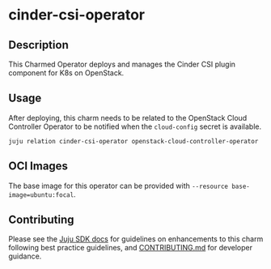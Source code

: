 # cinder-csi-operator

## Description

This Charmed Operator deploys and manages the Cinder CSI plugin component for
K8s on OpenStack.

## Usage

After deploying, this charm needs to be related to the OpenStack Cloud Controller
Operator to be notified when the `cloud-config` secret is available.

```
juju relation cinder-csi-operator openstack-cloud-controller-operator
```

## OCI Images

The base image for this operator can be provided with `--resource base-image=ubuntu:focal`.

## Contributing

Please see the [Juju SDK docs](https://juju.is/docs/sdk) for guidelines on
enhancements to this charm following best practice guidelines, and
[CONTRIBUTING.md](https://github.com/canonical/cinder-csi-operator/blob/main/CONTRIBUTING.md)
for developer guidance.
